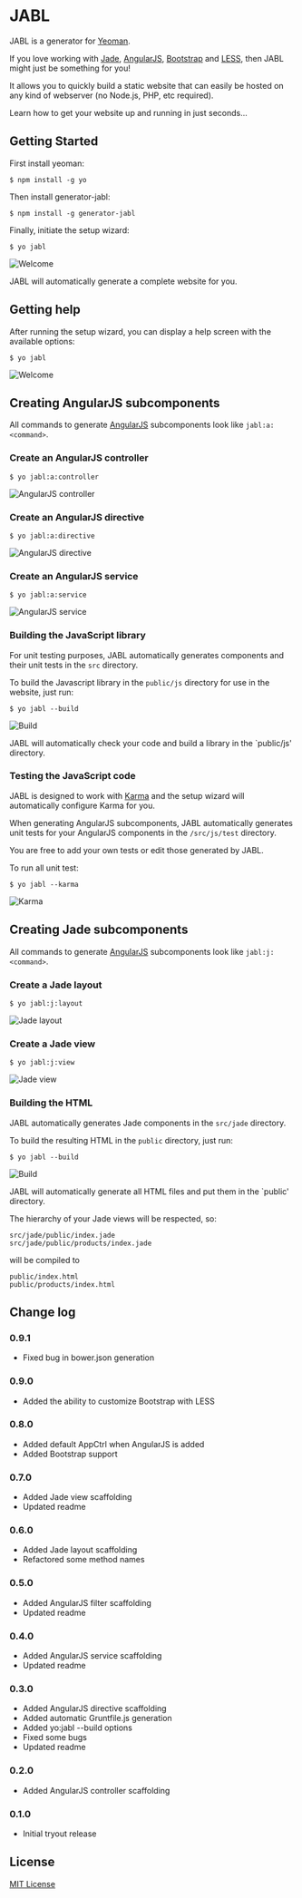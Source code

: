 # JABL

JABL is a generator for [Yeoman](http://yeoman.io).

If you love working with [Jade](http://jade-lang.com), [AngularJS](http://www.angularjs.org), [Bootstrap](http://getbootstrap.com) and [LESS](http://lesscss.org), then JABL might just be something for you!

It allows you to quickly build a static website that can easily be hosted on any kind of webserver (no Node.js, PHP, etc required).

Learn how to get your website up and running in just seconds...

## Getting Started

First install yeoman:

    $ npm install -g yo

Then install generator-jabl:

    $ npm install -g generator-jabl

Finally, initiate the setup wizard:

    $ yo jabl

![Welcome](http://jvandemo.github.io/generator-jabl/images/screenshots/setup.png)

JABL will automatically generate a complete website for you.

## Getting help

After running the setup wizard, you can display a help screen with the available options:

    $ yo jabl

![Welcome](http://jvandemo.github.io/generator-jabl/images/screenshots/help.png)

## Creating AngularJS subcomponents

All commands to generate [AngularJS](http://www.angularjs.org) subcomponents look like `jabl:a:<command>`.

### Create an AngularJS controller

    $ yo jabl:a:controller

![AngularJS controller](http://jvandemo.github.io/generator-jabl/images/screenshots/a-controller.png)

### Create an AngularJS directive

    $ yo jabl:a:directive

![AngularJS directive](http://jvandemo.github.io/generator-jabl/images/screenshots/a-directive.png)

### Create an AngularJS service

    $ yo jabl:a:service

![AngularJS service](http://jvandemo.github.io/generator-jabl/images/screenshots/a-service.png)

### Building the JavaScript library

For unit testing purposes, JABL automatically generates components and their unit tests in the `src` directory.

To build the Javascript library in the `public/js` directory for use in the website, just run:

    $ yo jabl --build

![Build](http://jvandemo.github.io/generator-jabl/images/screenshots/build.png)

JABL will automatically check your code and build a library in the `public/js' directory.

### Testing the JavaScript code

JABL is designed to work with [Karma](http://karma-runner.github.io/) and the setup wizard will automatically configure Karma for you.

When generating AngularJS subcomponents, JABL automatically generates unit tests for your AngularJS components in the `/src/js/test` directory.

You are free to add your own tests or edit those generated by JABL.

To run all unit test:

    $ yo jabl --karma

![Karma](http://jvandemo.github.io/generator-jabl/images/screenshots/karma.png)

## Creating Jade subcomponents

All commands to generate [AngularJS](http://www.angularjs.org) subcomponents look like `jabl:j:<command>`.

### Create a Jade layout

    $ yo jabl:j:layout

![Jade layout](http://jvandemo.github.io/generator-jabl/images/screenshots/j-layout.png)

### Create a Jade view

    $ yo jabl:j:view

![Jade view](http://jvandemo.github.io/generator-jabl/images/screenshots/j-view.png)

### Building the HTML

JABL automatically generates Jade components in the `src/jade` directory.

To build the resulting HTML in the `public` directory, just run:

    $ yo jabl --build

![Build](http://jvandemo.github.io/generator-jabl/images/screenshots/build.png)

JABL will automatically generate all HTML files and put them in the `public' directory.

The hierarchy of your Jade views will be respected, so:

    src/jade/public/index.jade
    src/jade/public/products/index.jade

will be compiled to

    public/index.html
    public/products/index.html

## Change log

### 0.9.1

- Fixed bug in bower.json generation

### 0.9.0

- Added the ability to customize Bootstrap with LESS

### 0.8.0

- Added default AppCtrl when AngularJS is added
- Added Bootstrap support

### 0.7.0

- Added Jade view scaffolding
- Updated readme

### 0.6.0

- Added Jade layout scaffolding
- Refactored some method names

### 0.5.0

- Added AngularJS filter scaffolding
- Updated readme

### 0.4.0

- Added AngularJS service scaffolding
- Updated readme

### 0.3.0

- Added AngularJS directive scaffolding
- Added automatic Gruntfile.js generation
- Added yo:jabl --build options
- Fixed some bugs
- Updated readme

### 0.2.0

- Added AngularJS controller scaffolding

### 0.1.0

- Initial tryout release

## License

[MIT License](http://en.wikipedia.org/wiki/MIT_License)
